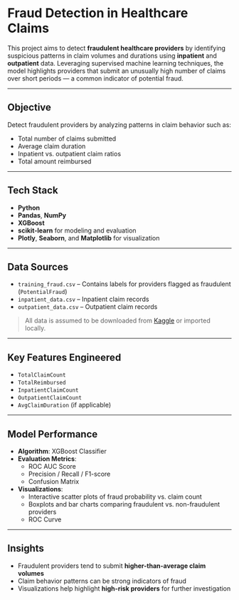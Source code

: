 #  Fraud Detection in Healthcare Claims

This project aims to detect **fraudulent healthcare providers** by identifying suspicious patterns in claim volumes and durations using **inpatient** and **outpatient** data. Leveraging supervised machine learning techniques, the model highlights providers that submit an unusually high number of claims over short periods — a common indicator of potential fraud.

---

##  Objective

Detect fraudulent providers by analyzing patterns in claim behavior such as:

- Total number of claims submitted
- Average claim duration
- Inpatient vs. outpatient claim ratios
- Total amount reimbursed

---

##  Tech Stack

- **Python**
- **Pandas**, **NumPy**
- **XGBoost**
- **scikit-learn** for modeling and evaluation
- **Plotly**, **Seaborn**, and **Matplotlib** for visualization

---

##  Data Sources

- `training_fraud.csv` – Contains labels for providers flagged as fraudulent (`PotentialFraud`)
- `inpatient_data.csv` – Inpatient claim records
- `outpatient_data.csv` – Outpatient claim records

> All data is assumed to be downloaded from [Kaggle](https://www.kaggle.com/datasets/rohitrox/medicare-healthcare-claims-fraud-detection) or imported locally.

---

##  Key Features Engineered

- `TotalClaimCount`
- `TotalReimbursed`
- `InpatientClaimCount`
- `OutpatientClaimCount`
- `AvgClaimDuration` (if applicable)

---

##  Model Performance

- **Algorithm**: XGBoost Classifier
- **Evaluation Metrics**:
  - ROC AUC Score
  - Precision / Recall / F1-score
  - Confusion Matrix
- **Visualizations**:
  - Interactive scatter plots of fraud probability vs. claim count
  - Boxplots and bar charts comparing fraudulent vs. non-fraudulent providers
  - ROC Curve

---

##  Insights

- Fraudulent providers tend to submit **higher-than-average claim volumes**
- Claim behavior patterns can be strong indicators of fraud
- Visualizations help highlight **high-risk providers** for further investigation
